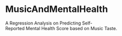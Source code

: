 # MusicAndMentalHealth
A Regression Analysis on Predicting Self-Reported Mental Health Score based on Music Taste. ​
